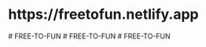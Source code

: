 <h1>https://freetofun.netlify.app</h1>
#   F R E E - T O - F U N  
 #   F R E E - T O - F U N  
 #   F R E E - T O - F U N  
 